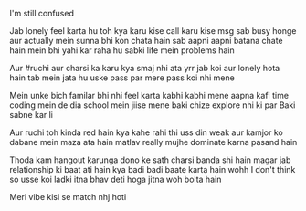 I'm still confused

Jab lonely feel karta hu toh kya karu kise call karu kise msg sab busy honge aur actually mein sunna bhi kon chata hain sab aapni aapni batana chate hain mein bhi yahi kar raha hu sabki life mein problems hain

Aur #ruchi  aur charsi ka karu kya smaj nhi ata yrr jab koi aur lonely hota hain tab mein jata hu uske pass par mere pass koi nhi mene

Mein unke bich familar bhi nhi feel karta kabhi kabhi mene aapna kafi time coding mein de dia school mein jiise mene baki chize explore nhi ki par Baki sabne kar li

Aur ruchi toh kinda red hain kya kahe rahi thi uss din weak aur kamjor ko dabane mein maza ata hain matlav really mujhe dominate karna pasand hain

Thoda kam hangout karunga dono ke sath charsi banda shi hain magar jab relationship ki baat ati hain kya badi badi baate karta hain wohh I don't think so usse koi ladki itna bhav deti hoga jitna woh bolta hain

Meri vibe kisi se match nhj hoti